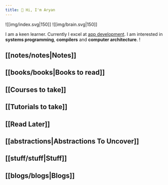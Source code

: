 ```yaml
---
title: 🤚 Hi, I'm Aryan
---
```

![[img/index.svg|150]] ![[img/brain.svg|150]]


I am a keen learner. Currently I excel at [app development](https://aryana101a.github.io). I am interested in **systems programming**, **compilers** and **computer architecture**.
!

## [[notes/notes|Notes]]

## [[books/books|Books to read]]

## [[Courses to take]]

## [[Tutorials to take]]

## [[Read Later]]

## [[abstractions|Abstractions To Uncover]]

## [[stuff/stuff|Stuff]]

## [[blogs/blogs|Blogs]]